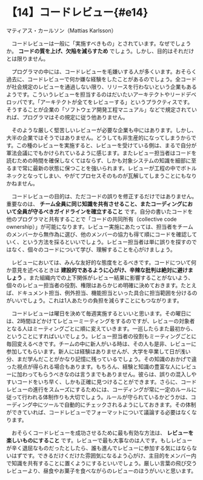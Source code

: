 # 【14】コードレビュー{#e14}

<div class="author">マティアス・カールソン（Mattias Karlsson）</div>

　コードレビューは一般に「実施すべきもの」とされています。なぜでしょうか。 **コードの質を上げ、欠陥を減らすため** でしょう。しかし、目的はそれだけとは限りません。

　プログラマの中には、コードレビューを毛嫌いする人が多くいます。おそらく過去に、コードレビューで何か嫌な経験をしたことがあるのでしょう。全コードが社会規定のレビューを通過しない限り、リリースを行わないという企業もあるようです。こういうレビューを担当するのはだいたいアーキテクトやリードデベロッパです。「アーキテクトが全てをレビューする」というプラクティスです。そうすることが企業の「ソフトウェア開発工程マニュアル」などで規定されていれば、プログラマはその規定に従う他ありません。

　そのような厳しく堅苦しいレビューが必要な企業も中にはあります。しかし、大半の企業ではそうではありません。どうしても非生産的になってしまうからです。この種のレビューを実施すると、レビューを受けている側は、まるで自分が軍法会議にでもかけられているように感じます。またレビュー担当者はコードを読むための時間を確保しなくてはならず、しかも対象システムの知識を細部に至るまで常に最新の状態に保つことを強いられます。レビューが工程の中でボトルネックとなってしまい、やがてプロセスそのものが瓦解してしまうことにもなりかねません。

　コードレビューの目的は、ただコードの誤りを修正するだけではありません。重要なのは、 **チーム全員に同じ知識を共有させること、またコーディングにおいて全員が守るべきガイドラインを確立すること** です。自分の書いたコードを他のプログラマと共有することで「コードの共同所有（collective code ownership）」が可能になります。レビュー実施にあたっては、担当者をチームのメンバーから無作為に選び、他のメンバーの協力も得て順にコードを確認していく、という方法を採るといいでしょう。レビュー担当者は単に誤りを探すのではなく、個々のコードについて学び、理解することを心がけましょう。

　レビューにおいては、みんな友好的な態度をとるべきです。コードについて何か意見を述べるときは **建設的であるように心がけ、辛辣な批判は絶対に避けましょう** 。また組織内での上下関係がレビュー結果に影響することがないよう、個々のレビュー担当者の役割、権限はあらかじめ明確に決めておきます。たとえば、ドキュメント担当、例外担当、機能担当といった具合に担当範囲を分けるのがいいでしょう。これは1人あたりの負担を減らすことにもつながります。

　コードレビューは曜日を決めて毎週実施するといいと思います。その曜日には、2時間ほどかけてレビューミーティングをするのですが、レビューの対象者となる人はミーティングごとに順に変えていきます。一巡したらまた最初から、ということにすればいいでしょう。レビュー担当者の役割もミーティングごとに毎回変えるべきです。チームの中に新人がいる時は、その人も是非、レビューに参加してもらいます。新人には経験はありませんが、大学を卒業して日が浅い分、まだ学んだことがかなり記憶に残っているでしょう。その知識のおかげで違った視点が得られる場合もあります。もちろん、経験と知識の豊富な人にレビューに加わってもらうべきなのは言うまでもありません。彼らは、誤りの混入しやすいコードをいち早く、しかも正確に見つけることができます。さらに、コードレビューの進行をスムーズにするためには、コーディングが常に一定のルールに従って行われる体制作りも大切でしょう。ルールが守られているかどうかは、コーディング中にツールで自動的にチェックされるようにしておきます。その体制ができていれば、コードレビューでフォーマットについて議論する必要はなくなります。

　おそらくコードレビューを成功させるために最も有効な方法は、 **レビューを楽しいものにすること** です。レビューで最も大事なのは人です。もしレビューが辛く退屈なものだったとしたら、誰も進んでレビューに参加する気にはならないはずです。できるだけくだけた雰囲気になるよう心がけ、主目的をメンバー内で知識を共有することに置くようにするといいでしょう。厳しい言葉の飛び交うレビューより、昼食やお菓子を食べながらのレビューのほうがいいと思います。
